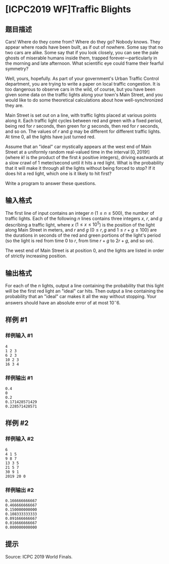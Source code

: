 # [ICPC2019 WF]Traffic Blights

## 题目描述

Cars! Where do they come from? Where do they go? Nobody knows. They appear where roads have been built, as if out of nowhere. Some say that no two cars are alike. Some say that if you look closely, you can see the pale ghosts of miserable humans inside them, trapped forever—particularly in
the morning and late afternoon. What scientific eye could frame their fearful symmetry?

Well, yours, hopefully. As part of your government's Urban Traffic Control department, you are trying to write a paper on local traffic congestion. It is too dangerous to observe cars in the wild, of course, but you have been given some data on the traffic lights along your town's Main Street, and you would like to do some theoretical calculations about how well-synchronized they are.

Main Street is set out on a line, with traffic lights placed at various points along it. Each traffic light cycles between red and green with a fixed period, being red for $r$ seconds, then green for $g$ seconds, then red for $r$ seconds, and so on. The values of $r$ and $g$ may be different for different traffic lights. At time $0$, all the lights have just turned red.

Assume that an "ideal" car mystically appears at the west end of Main Street at a uniformly random real-valued time in the interval $[0, 2019!]$ (where $k!$ is the product of the first $k$ positive integers), driving eastwards at a slow crawl of $1$ meter/second until it hits a red light. What is the probability that it will make it through all the lights without being forced to stop? If it does hit a red light, which one is it likely to hit first?

Write a program to answer these questions.

## 输入格式

The first line of input contains an integer $n$ ($1 \leq n \leq 500$), the number of traffic lights. Each of the following $n$ lines contains three integers $x$, $r$, and $g$ describing a traffic light, where $x$ ($1 \leq x \leq 10^5$) is the position of the light along Main Street in meters, and $r$ and $g$ ($0 \leq r, g$ and $1 \leq r + g \leq 100$) are the durations in seconds of the red and green portions of the light's period (so the light is red from time $0$ to $r$, from time $r + g$ to $2r + g$, and so on).

The west end of Main Street is at position $0$, and the lights are listed in order of strictly increasing position.

## 输出格式

For each of the $n$ lights, output a line containing the probability that this light will be the first red light an "ideal" car hits. Then output a line containing the probability that an "ideal" car makes it all the way without stopping. Your answers should have an absolute error of at most $10^-6$.

## 样例 #1

### 样例输入 #1
```
4
1 2 3
6 2 3
10 2 3
16 3 4
```

### 样例输出 #1

```
0.4
0
0.2
0.171428571429
0.228571428571
```

## 样例 #2

### 样例输入 #2
```
6
4 1 5
9 8 7
13 3 5
21 5 7
30 9 1
2019 20 0
```

### 样例输出 #2

```
0.166666666667
0.466666666667
0.150000000000
0.108333333333
0.091666666667
0.016666666667
0.000000000000
```

## 提示

Source: ICPC 2019 World Finals.
